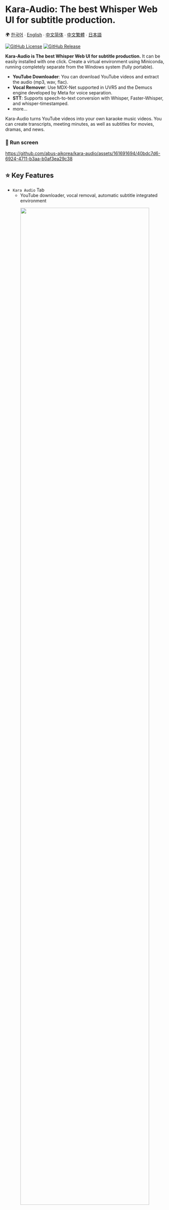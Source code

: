 # Kara-Audio: The best Whisper Web UI for subtitle production.

🌍 [한국어](docs/README.kor.md) ∙ [English](docs/README.eng.md) ∙ [中文简体](docs/README.zh.md) ∙ [中文繁體](docs/README.tw.md) ∙ [日本語](docs/README.jpn.md)

[![GitHub License](https://img.shields.io/github/license/abus-aikorea/kara-audio)](LICENSE)
[![GitHub Release](https://img.shields.io/github/v/release/abus-aikorea/kara-audio)](https://github.com/abus-aikorea/kara-audio/releases)


**Kara-Audio is The best Whisper Web UI for subtitle production.** It can be easily installed with one click. Create a virtual environment using Miniconda, running completely separate from the Windows system (fully portable).

- **YouTube Downloader**: You can download YouTube videos and extract the audio (mp3, wav, flac).
- **Vocal Remover**: Use MDX-Net supported in UVR5 and the Demucs engine developed by Meta for voice separation.
- **STT**: Supports speech-to-text conversion with Whisper, Faster-Whisper, and whisper-timestamped.
- more...

Kara-Audio turns YouTube videos into your own karaoke music videos.
You can create transcripts, meeting minutes, as well as subtitles for movies, dramas, and news.



### 🚄 Run screen

https://github.com/abus-aikorea/kara-audio/assets/161691694/40bdc7d6-6924-4711-b3aa-b0af3ea29c38


## ⭐ Key Features

* `Kara Audio` Tab
  - YouTube downloader, vocal removal, automatic subtitle integrated environment

<p align="center">
<img style="width: 90%; height: 90%" src="docs/images/main_page.eng.png?raw=true" alt=""/>
</p>  

* `Demixing` Tab
  - Vocal separation, Reverb/Echo removal
  - MDX-Net, Demucs model support
  - Supports 3 audio outputs (wav, flac, mp3)

* `Subtitle` Tab
  - Voice recognition, Automatic subtitles (srt, vtt, txt)
  - Supports over 90 languages (English, Japanese, French, German, Chinese, 한국어)


## 💻 Execution environment
* OS: Windows 10/11 (64bits) **※ Linux and Mac OS are not supported.**
* GPU: **NVIDIA** graphics card supporting CUDA 12.1 recommended. 
* VRAM: 4GB or more. 8GB or more recommended.
* RAM: 4GB or more
* HDD: At least 20GB of free space during installation
* Internet connection required (installation and translation work)



## 📀 Installation

Kara-Audio can be easily installed with one click. Just run 🚀**configure.bat** and 🚀**start.bat**


### step 1. Package preparation
* A. Paid version
    + Unzip the compressed file (**kara-audio-x.zip**) included in the USB to an appropriate location on your computer.
    + Or, copy the already unzipped folder (**kara-audio-x**) to an appropriate location on your computer.
* B. Free version
  + Clone or download the latest release (**Source code (zip)**) from  [![GitHub Release](https://img.shields.io/github/v/release/abus-aikorea/kara-audio)](https://github.com/abus-aikorea/kara-audio/)
  

### step 2. Install and run the program
1. 🚀 Run `configure.bat`
   - Install git, ffmpeg and CUDA (if using NVIDIA GPU) on Windows. 
   - You only need to run it the first time.
   - An internet connection is required, and it may take over an hour depending on the system.
   - Never close the Windows-Command window during installation.
2. 🚀 Run `start.bat`
   - Start Kara-Audio. Web-UI will run automatically. 
   - When running for the first time, Kara-Audio is installed first. 
   - An internet connection is required, and it may take over an hour depending on the system. 
   - Never close the Windows-Command window during installation.
   - If a problem occurs during installation, delete the **installer_files** folder and run start.bat again.

### step 3. Uninstall program
* Run `uninstall.bat`:
  - Remove the **installer_files** folder.
  - Remove ffmepg, git and CUDA packages installed on Windows (if selected)
* Kara-Audio has **portable** installation as standard. To uninstall the program, deleting the installation folder is sufficient.



## ❓Tips & Tricks

#### If Browser does not run automatically
- Close the Windows-Commnad window and run start.bat again.
- Run the browser directly and enter the address displayed in the Windows-Command window (e.g. **http://127.0.0.1:7892**) in the address bar.

#### If a CUDA Out-Of-Memory error occurs
- Check the GPU memory status in Windows Task Manager - Performance tab. 
- Set the Denoise level to 0 or 1. Denoise level 2 requires at least 8GB of GPU memory.
- Set Compute Type to int type. The float type has better quality, but requires more GPU memory.

#### How to improve the quality of subtitles?
- The quality of subtitles tends to improve with larger Whisper models, but this is not necessarily the case. large > medium > small > base > tiny 
- Among compute types, float type has good performance. The int type is a model that reduces GPU usage and increases speed through model quantization. On the other hand, performance decreases. 
- If you increase the denoise level, more background sounds will be removed, and only the remaining voice will be used for voice recognition. It does not always guarantee good results.
  

#### About Demixer
- Facebook Research's Demucs models (htdemucs, htdemucs_6s, htdemucs_ft, mdx_extra) all show good performance.
- Demucs runs quite well even on low-end PCs (8GB of RAM).
- In MDX-Net, UVR-MDX-NET-Voc_FT, Kim_Vocal_2, UVR_MDXNET_KARA_2, etc. show good performance.
- MDX-Net models only operate on high-end PCs (RAM 16GB or more).
- Try using the models one by one and find one that suits your purpose.
- We recommend using the latest NVIDIA GPU (VRAM 6GB or higher). Out-of-memory errors may occur if VRAM is insufficient.

#### About Whisper
- Large-V2 model is best. The rest have poor recognition rates.
- If the audio language is 'Korean', it is best to set the Whisper language to 'Korean' as well.
- When the audio language is 'Korean', if you set the Whisper language to 'Japanese', 'Japanese' will be output, but the accuracy will be low. (Google Translator is better.)
- The **Denoise** option removes noise using the MDX-Net model. Voice recognition results may improve. (Use only on high-end PC)



## 📢 caution

Windows Defender may give a warning about untrusted application and disallow further execution of Kara-Audio.
If SmartScreen security level is set to "Warn", just click "More info" and then click "Run anyway". 
If SmartScreen is set to level "Block" there will be no button to run the installation. In this case, open the properties of the start.bat file, and check "Unblock", apply the change and run the start.bat again.

<p align="center">
  <img style="width: 60%; height: 60%" src="docs/images/windows_smartscreen_warning.png?raw=true" alt=""/>
</p>  


When Windows Defender mistakenly recognizes a batch file as a Trojan, this is often called a 'False Positive'. To solve this problem, you can go through the following steps:

1. File exception handling: In Windows Defender, you can set certain files or processes to skip security scanning. To do this, follow the steps below:
   * Click the ‘Start’ button and go to ‘Settings’.
   * Click ‘Update & Security’.
   * Select ‘Windows Security’ and go to ‘Virus & threat protection’.
   * Click ‘Manage Virus & Threat Protection Settings’.
   * Select 'Add exception' in 'Virus & threat protection settings'.
   * Select 'File or Folder', find the batch file in question and add it as an exception.
2. Temporarily disable Windows Defender: This may be a temporary solution. However, you must be careful when using this method as it may expose your computer to other threats.
3. Report the problem to anti-virus software: If you are sure that the file is not a Trojan horse, you can report it to Microsoft as a False Positive. Microsoft will review this and take any necessary action.


## 📬 Contact us
* e-mail: <abus.aikorea@gmail.com>
* homepage(Korean): <https://abuskorea.imweb.me>
* Amazon(USA): <https://www.amazon.com/dp/B0CTQQDPXT>
* Amazon(Japan): <https://www.amazon.co.jp/dp/B0CTHT2JH3>
* Amazon(Singapore): <https://www.amazon.sg/dp/B0DCGKMMG3>
* Amazon(UAE): <https://www.amazon.ae/dp/B0DCGQ1FGC>
* 네이버 스마트스토어(korean): <https://smartstore.naver.com/abus/category/ALL?cp=1>



## 👍 YouTube
* Product Information: <https://youtube.com/playlist?list=PLwx5dnMDVC9Y7dAjm9r26CZUw1uU5VIeq&si=873MgzUtu4POE9jO>
* Home Karaoke (Pop): <https://youtube.com/playlist?list=PLwx5dnMDVC9bVxfGo58U-R-w3fUHqwiD6&si=aWRDfF8TxFp2oAR0>
* Home Karaoke (K-Pop): <https://youtube.com/playlist?list=PLwx5dnMDVC9Z8kB01tQKfzTysaCCxC3C8&si=1_-9p722rd_JXpzv>
* Home Karaoke (J-Pop): <https://youtube.com/playlist?list=PLwx5dnMDVC9apyxrP9LE9PiT821G7lJXk&si=0a474CP7ZIjMoGN9>
  

## 🙏 Credits
* UVR5: <https://github.com/Anjok07/ultimatevocalremovergui>
* FacebookResearch Demucs: <https://github.com/facebookresearch/demucs>
* OpenAI Whisper: <https://github.com/openai/whisper>
* Faster-Whisper: <https://github.com/SYSTRAN/faster-whisper>
* yt-dlp: <https://github.com/yt-dlp/yt-dlp>
* gradio: <https://github.com/gradio-app/gradio>



## ©️ Copyright
  <img src="docs/images/ABUS-logo.jpg" width="100" height="100"> by [ABUS](https://abuskorea.imweb.me)

